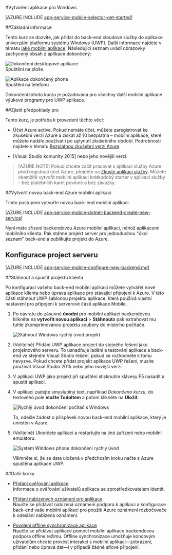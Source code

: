 <properties
    pageTitle="Vytvoření univerzální Windows platformu (UWP), pomocí mobilní aplikace | Microsoft Azure"
    description="Postupujte podle kurzu, který Začínáme s používáním back-end Azure mobilní aplikace pro vývoj aplikací univerzální platformu systému Windows (UWP) v jazyce C# Visual Basic a JavaScript."
    services="app-service\mobile"
    documentationCenter="windows"
    authors="adrianhall"
    manager="erikre"
    editor=""/>

<tags
    ms.service="app-service-mobile"
    ms.workload="mobile"
    ms.tgt_pltfrm="mobile-windows"
    ms.devlang="dotnet"
    ms.topic="hero-article"
    ms.date="10/01/2016"
    ms.author="adrianha"/>

#<a name="create-a-windows-app"></a>Vytvoření aplikace pro Windows

[AZURE.INCLUDE [app-service-mobile-selector-get-started](../../includes/app-service-mobile-selector-get-started.md)]

##<a name="overview"></a>Základní informace

Tento kurz se dozvíte, jak přidat do back-end cloudové služby do aplikace univerzální platformu systému Windows (UWP). Další informace najdete v tématu [jaké mobilní aplikace](app-service-mobile-value-prop.md). Následující seznam uvádí obrazovky zachycený obsah z aplikace dokončený:

![Dokončení desktopové aplikace](./media/app-service-mobile-windows-store-dotnet-get-started/mobile-quickstart-completed-desktop.png)   
Spuštění na ploše. 

![Aplikace dokončený phone](./media/app-service-mobile-windows-store-dotnet-get-started/mobile-quickstart-completed.png)  
Spuštění na telefonu

Dokončení tohoto kurzu je požadována pro všechny další mobilní aplikace výukové programy pro UWP aplikace. 

##<a name="prerequisites"></a>Zjistit předpoklady pro

Tento kurz, je potřeba k provedení těchto věcí:

* Účet Azure active. Pokud nemáte účet, můžete zaregistrovat ke zkušební verzi Azure a získat až 10 bezplatná – mobilní aplikace, které můžete nadále používat i po uplynutí zkušebního období. Podrobnosti najdete v tématu [Bezplatnou zkušební verzi Azure](https://azure.microsoft.com/pricing/free-trial/).

* [Visual Studio komunity 2015] nebo jeho novější verzí.

>[AZURE.NOTE] Pokud chcete začít pracovat s aplikaci služby Azure před registraci účet Azure, přejděte na [Zkuste aplikaci služby](https://tryappservice.azure.com/?appServiceName=mobile). Můžete okamžitě vytvořit mobilní aplikaci krátkodobý starter v aplikaci služby – bez platebních karet povinné a bez závazky.

##<a name="create-a-new-azure-mobile-app-backend"></a>Vytvořit novou back-end Azure mobilní aplikaci

Tímto postupem vytvořte novou back-end mobilní aplikaci.

[AZURE.INCLUDE [app-service-mobile-dotnet-backend-create-new-service](../../includes/app-service-mobile-dotnet-backend-create-new-service.md)]

Nyní máte zřízení backendovou Azure mobilní aplikaci, něhož aplikacemi mobilního klienta. Pak stáhne projekt server pro jednoduchou "úkol seznam" back-end a publikujte projekt do Azure.

## <a name="configure-the-server-project"></a>Konfigurace project serveru

[AZURE.INCLUDE [app-service-mobile-configure-new-backend.md](../../includes/app-service-mobile-configure-new-backend.md)]

##<a name="download-and-run-the-client-project"></a>Stáhnout a spustit projektu klienta

Po konfiguraci vašeho back-end mobilní aplikaci můžete vytvářet nové aplikace klienta nebo úprava aplikace pro stávající připojení k Azure. V této části stáhnout UWP šablonou projektu aplikace, která používá vlastní nastavení pro připojení k serverové části aplikace Mobile.

1. Po návratu do zásuvné **úvodní** pro mobilní aplikaci backendovou klikněte na **vytvořit novou aplikaci** > **Stáhnout**a pak extrahovat mu tuhle zkomprimovanou projektu soubory do místního počítače.

    ![Stáhnout Windows rychlý úvod projekt](./media/app-service-mobile-windows-store-dotnet-get-started/mobile-app-windows-quickstart.png)

3. (Volitelné) Přidání UWP aplikace project do stejného řešení jako projektového serveru. To usnadňuje ladění a testování aplikace a back-end ve stejném Visual Studio řešení, pokud se rozhodnete k tomu nevyzve. Pokud chcete přidat projekt aplikace UWP řešení, musíte používat Visual Studio 2015 nebo jeho novější verzí.

4. V aplikaci UWP jako projekt při spuštění stisknutím klávesy F5 nasadit a spustit aplikaci.

5. V aplikaci zadejte smysluplný text, například *Dokončeno kurzu*, do textového pole **vložte TodoItem** a potom klikněte na **Uložit**.

    ![Rychlý úvod dokončení počítač s Windows](./media/app-service-mobile-windows-store-dotnet-get-started/mobile-quickstart-startup.png)

    To, odešle žádost o příspěvek novou back-end mobilní aplikace, který je umístěn v Azure.

6. (Volitelné) Ukončete aplikaci a restartujte na jiné zařízení nebo mobilní emulátoru.

    ![Systém Windows phone dokončení rychlý úvod](./media/app-service-mobile-windows-store-dotnet-get-started/mobile-quickstart-completed.png)

    Všimněte si, že se data uložená v předchozím kroku načte z Azure spuštěna aplikace UWP. 

##<a name="next-steps"></a>Další kroky

* [Přidání ověřování aplikace](app-service-mobile-windows-store-dotnet-get-started-users.md)  
  Informace o ověřování uživatelů aplikace se zprostředkovatelem identit.

* [Přidání nabízených oznámení pro aplikace](app-service-mobile-windows-store-dotnet-get-started-push.md)  
  Naučte se přidávat nabízená oznámení podpora k aplikaci a konfigurace back-end vaše mobilní aplikaci pro použití Azure oznámení rozbočovače k odeslání nabízená oznámení.

* [Povolení offline synchronizace aplikace](app-service-mobile-windows-store-dotnet-get-started-offline-data.md)  
  Naučte se přidávat aplikace pomocí mobilní aplikace backendovou podpora offline režimu. Offline synchronizace umožňuje koncovým uživatelům chcete provést interakci s mobilní aplikaci&mdash;zobrazení, přidání nebo úprava dat&mdash;i v případě žádné síťové připojení.

<!-- Anchors. -->
<!-- Images. -->
<!-- URLs. -->
[Mobile App SDK]: http://go.microsoft.com/fwlink/?LinkId=257545
[Azure portal]: https://portal.azure.com/
[Komunita aplikace Visual Studio 2015]: https://go.microsoft.com/fwLink/p/?LinkID=534203
